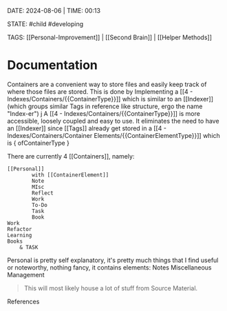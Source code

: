 DATE: 2024-08-06 | TIME: 00:13

STATE:  #child #developing

TAGS:  [[Personal-Improvement]] | [[Second Brain]] | [[Helper Methods]]

# Documentation

Containers are a convenient way to store files and easily keep track of where those files are stored. This is done by Implementing a [[4 - Indexes/Containers/{{ContainerType}}]] which is similar to an [[Indexer]] (which groups similar Tags in reference like structure, ergo the name "Index-er") j A [[4 - Indexes/Containers/{{ContainerType}}]] is more accessible, loosely coupled and easy to use. It eliminates the need to have an [[Indexer]] since [[Tags]] already get stored in a [[4 - Indexes/Containers/Container Elements/{{ContainerElementType}}]] which is { ofContainerType } 

There are currently 4 [[Containers]], namely: 

	[[Personal]]
			with [[ContainerElement]]
			Note
			MIsc
			Reflect
			Work
			To-Do
			Task
			Book
	Work
	Refactor
	Learning
	Books
		& TASK

Personal is pretty self explanatory, it's pretty much things that I find useful or noteworthy, nothing fancy, it contains elements:
	Notes
	Miscellaneous
	Management
> This will most likely house a lot of stuff from Source Material.



References
